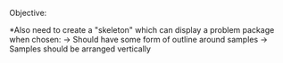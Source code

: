 Objective:

*Also need to create a "skeleton" which can display a problem package when chosen:
-> Should have some form of outline around samples
-> Samples should be arranged vertically
